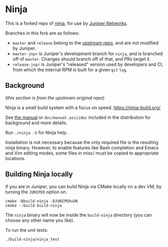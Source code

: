 # Ninja

This is a forked repo of [ninja](https://github.com/ninja-build/ninja), for use by [Juniper Networks](https://www.juniper.net).

Branches in this fork are as follows:

* `master` and `release` belong to the [upstream repo](https://github.com/ninja-build/ninja), and are not modified by Juniper.
* `master-jnpr` is Juniper's development branch for `ninja`, and is branched off of `master`. Changes should branch off of that, and PRs target it.
* `release-jnpr` is Juniper's "released" version used by developers and CI, from which the internal RPM is built for a given `git` `tag`.


## Background

(_this section is from the upstream original repo_)

Ninja is a small build system with a focus on speed.
https://ninja-build.org/

See [the manual](https://ninja-build.org/manual.html) or
`doc/manual.asciidoc` included in the distribution for background
and more details.

Run `./ninja -h` for Ninja help.

Installation is not necessary because the only required file is the
resulting ninja binary. However, to enable features like Bash
completion and Emacs and Vim editing modes, some files in misc/ must be
copied to appropriate locations.


## Building Ninja locally

If you are in Juniper, you can build Ninja via CMake locally on a dev VM, by turning the `JUNIPER` option on.

```
cmake -Bbuild-ninja -DJUNIPER=ON
cmake --build build-ninja
```

The `ninja` binary will now be inside the `build-ninja` directory (you can
choose any other name you like).

To run the unit tests:

```
./build-ninja/ninja_test
```

